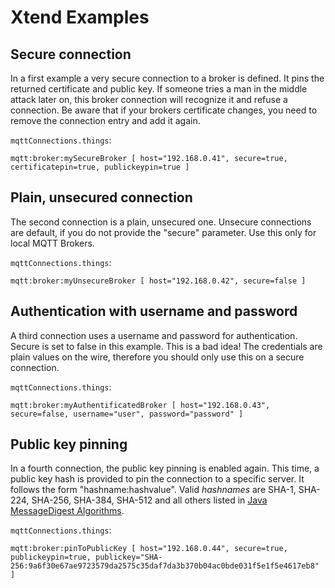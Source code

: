 # Xtend Examples

## Secure connection

In a first example a very secure connection to a broker is defined. It pins the returned certificate and public key.
If someone tries a man in the middle attack later on, this broker connection will recognize it and refuse a connection.
Be aware that if your brokers certificate changes, you need to remove the connection entry and add it again.

`mqttConnections.things`:

```xtend
mqtt:broker:mySecureBroker [ host="192.168.0.41", secure=true, certificatepin=true, publickeypin=true ]
```

## Plain, unsecured connection

The second connection is a plain, unsecured one. Unsecure connections are default, if you do not provide the "secure" parameter. Use this only for local MQTT Brokers.

`mqttConnections.things`:

```xtend
mqtt:broker:myUnsecureBroker [ host="192.168.0.42", secure=false ]
```

## Authentication with username and password

A third connection uses a username and password for authentication.
Secure is set to false in this example. This is a bad idea!
The credentials are plain values on the wire, therefore you should only use this on a secure connection.

`mqttConnections.things`:

```xtend
mqtt:broker:myAuthentificatedBroker [ host="192.168.0.43", secure=false, username="user", password="password" ]
```

## Public key pinning

In a fourth connection, the public key pinning is enabled again.
This time, a public key hash is provided to pin the connection to a specific server.
It follows the form "hashname:hashvalue". Valid _hashnames_ are SHA-1, SHA-224, SHA-256, SHA-384, SHA-512 and all others listed
in [Java MessageDigest Algorithms](https://docs.oracle.com/javase/9/docs/specs/security/standard-names.html#messagedigest-algorithms).

`mqttConnections.things`:

```xtend
mqtt:broker:pinToPublicKey [ host="192.168.0.44", secure=true, publickeypin=true, publickey="SHA-256:9a6f30e67ae9723579da2575c35daf7da3b370b04ac0bde031f5e1f5e4617eb8" ]
```
